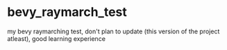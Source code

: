 # bevy_raymarch_test
my bevy raymarching test, don't plan to update (this version of the project atleast), good learning experience
